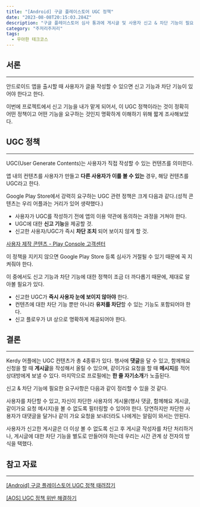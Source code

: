 ```yaml
---
title: "[Android] 구글 플레이스토어 UGC 정책"
date: "2023-08-08T20:15:03.284Z"
description: "구글 플레이스토어 심사 통과에 게시글 및 사용자 신고 & 차단 기능이 필요한 이유"
category: "주저리주저리"
tags:
  - 우아한 테크코스
---
```


## 서론

---

안드로이드 앱을 출시할 때 사용자가 글을 작성할 수 있으면 신고 기능과 차단 기능이 있어야 한다고 한다.

이번에 프로젝트에서 신고 기능을 내가 맡게 되어서, 이 UGC 정책이라는 것이 정확히 어떤 정책이고 어떤 기능을 요구하는 것인지 명확하게 이해하기 위해 짧게 조사해보았다.

## UGC 정책

---

UGC(User Generate Contents)는 사용자가 직접 작성할 수 있는 컨텐츠를 의미한다.

앱 내의 컨텐츠를 사용자가 만들고 **다른 사용자가 이를 볼 수 있는** 경우, 해당 컨텐츠를 UGC라고 한다.

Google Play Store에서 강력히 요구하는 UGC 관련 정책은 크게 다음과 같다.(성적 콘텐츠는 우리 어플과는 거리가 있어 생략했다.)

- 사용자가 UGC를 작성하기 전에 앱의 이용 약관에 동의하는 과정을 거쳐야 한다.
- UGC에 대한 **신고 기능**을 제공할 것.
- 신고한 사용자/UGC가 즉시 **차단 조치** 되어 보이지 않게 할 것.

[사용자 제작 콘텐츠 - Play Console 고객센터](https://support.google.com/googleplay/android-developer/answer/9876937?hl=ko#zippy=,일반적인-위반-사례)

이 정책을 지키지 않으면 Google Play Store 등록 심사가 거절될 수 있기 때문에 꼭 지켜줘야 한다.

이 중에서도 신고 기능과 차단 기능에 대한 정책이 조금 더 까다롭기 때문에, 제대로 알아볼 필요가 있다.

- 신고한 UGC가 **즉시 사용자 눈에 보이지 않아야** 한다.
- 컨텐츠에 대한 차단 기능 뿐만 아니라 **유저를 차단**할 수 있는 기능도 포함되어야 한다.
- 신고 플로우가 UI 상으로 명확하게 제공되어야 한다.

## 결론

---

Kerdy 어플에는 UGC 컨텐츠가 총 4종류가 있다. 행사에 **댓글**을 달 수 있고, 함께해요 신청을 할 때 **게시글**을 작성해서 올릴 수 있으며, 같이가요 요청을 할 때 **메시지**를 적어 상대방에게 보낼 수 있다. 마지막으로 프로필에는 **한 줄 자기소개**가 노출된다.

신고 & 차단 기능에 필요한 요구사항은 다음과 같이 정리할 수 있을 것 같다.

사용자를 차단할 수 있고, 자신이 차단한 사용자의 게시물(행사 댓글, 함께해요 게시글, 같이가요 요청 메시지)을 볼 수 없도록 필터링할 수 있어야 한다. 당연하지만 차단한 사용자가 대댓글을 달거나 같이 가요 요청을 보내더라도 나에게는 알림이 와서는 안된다.

사용자가 신고한 게시글은 더 이상 볼 수 없도록 신고 후 게시글 작성자를 차단 처리하거나, 게시글에 대한 차단 기능을 별도로 만들어야 하는데 우리는 시간 관계 상 전자의 방식을 택했다.

## 참고 자료

---

[[Android] 구글 플레이스토어 UGC 정책 때려잡기](https://velog.io/@dddooo9/Android-UGC-정책-때려잡기)

[[AOS] UGC 정책 위반 해결하기](https://superwony.tistory.com/176)
